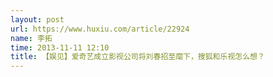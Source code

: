 ```yaml
---
layout: post
url: https://www.huxiu.com/article/22924
name: 李拓
time: 2013-11-11 12:10
title: 【娱见】爱奇艺成立影视公司将刘春招至麾下，搜狐和乐视怎么想？
---
```

